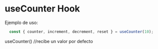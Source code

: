 # useCounter Hook

Ejemplo de uso:
```javascript
  const { counter, increment, decrement, reset } = useCounter(10);
```

useCounter() //recibe un valor por defecto
